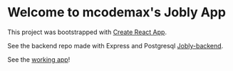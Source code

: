 # Welcome to mcodemax's Jobly App

This project was bootstrapped with [Create React App](https://github.com/facebook/create-react-app).

See the backend repo made with Express and Postgresql [Jobly-backend](https://github.com/mcodemax/Jobly-react-backend).

See the [working app](https://lopsided-faucet.surge.sh/)!
